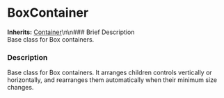 #  BoxContainer  
**Inherits:** [Container](class_container)\\n\\n###  Brief Description  
Base class for Box containers.
###  Description  
Base class for Box containers. It arranges children controls vertically or horizontally, and rearranges them automatically when their minimum size changes.
